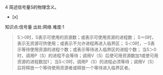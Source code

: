 4
简述信号量S的物理含义。
- [x]

知识点:信号量
出处:网络
难度:1
> S＞0时，S表示可使用的资源数；或表示可使用资源的进程数； S＝0时，表示无资源可供使用；或表示不允许进程再进入临界区；
> S＜0时，－S表示等待使用资源的进程个数；或表示等待进入临界区的进程个数；
> 当S＞0时，调用P（S）的进程不会等待；调用V（S）后使可用资源数加1或使可用资源的进程数加1；
> 当S＜0时，调用P（S）的进程必须等待；调用V（S）后将释放一个等待使用资源者或释放一个等待进入临界区者。
